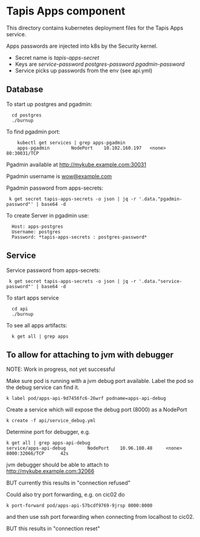 # Tapis Apps component

This directory contains kubernetes deployment files for the Tapis Apps service.
 
Apps passwords are injected into k8s by the Security kernel.
* Secret name is *tapis-apps-secret*
* Keys are *service-password* *postgres-password* *pgadmin-password*
* Service picks up passwords from the env (see api.yml) 

## Database

To start up postgres and pgadmin:
```
  cd postgres
  ./burnup
```

To find pgadmin port:
```
    kubectl get services | grep apps-pgadmin
    apps-pgadmin        NodePort    10.102.160.197   <none>        80:30031/TCP
```
 
Pgadmin available at http://mykube.example.com:30031

Pgadmin username is wow@example.com 

Pgadmin password from apps-secrets:
```
 k get secret tapis-apps-secrets -o json | jq -r '.data."pgadmin-password"' | base64 -d
```

To create Server in pgadmin use:
```
  Host: apps-postgres
  Username: postgres
  Password: *tapis-apps-secrets : postgres-password*
```

## Service

Service password from apps-secrets: 
```
 k get secret tapis-apps-secrets -o json | jq -r '.data."service-password"' | base64 -d 
```

To start apps service 
```
  cd api 
  ./burnup 
```

To see all apps artifacts: 
```
  k get all | grep apps 
```

## To allow for attaching to jvm with debugger

NOTE: Work in progress, not yet successful

Make sure pod is running with a jvm debug port available.
Label the pod so the debug service can find it.
```
k label pod/apps-api-9d7456fc6-26wrf podname=apps-api-debug
```

Create a service which will expose the debug port (8000) as a NodePort
```
k create -f api/service_debug.yml
```

Determine port for debugger, e.g.
```
k get all | grep apps-api-debug
service/apps-api-debug        NodePort    10.96.180.48     <none>        8000:32066/TCP      42s
```

jvm debugger should be able to attach to http://mykube.example.com:32066

BUT currently this results in "connection refused"

Could also try port forwarding, e.g. on cic02 do
```
k port-forward pod/apps-api-57bcdf9769-9jrsp 8000:8000
```

and then use ssh port forwarding when connecting from localhost to cic02.

BUT this results in "connection reset"
